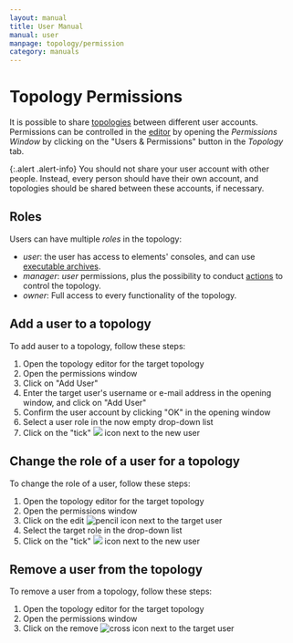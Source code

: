 ```yaml
---
layout: manual
title: User Manual
manual: user
manpage: topology/permission
category: manuals
---
```


# Topology Permissions

It is possible to share [topologies](..) between different user accounts. Permissions can be controlled in the [editor](../editor) by opening the _Permissions Window_ by clicking on the "Users & Permissions" button in the _Topology_ tab.

{:.alert .alert-info}
You should not share your user account with other people. Instead, every person should have their own account, and topologies should be shared between these accounts, if necessary.

## Roles

Users can have multiple _roles_ in the topology:

* *user*: the user has access to elements' consoles, and can use [executable archives](../../element/device/executable_archive).
* *manager*: _user_ permissions, plus the possibility to conduct [actions](../../element/action) to control the topology.
* *owner*: Full access to every functionality of the topology.

## Add a user to a topology

To add auser to a topology, follow these steps:

1. Open the topology editor for the target topology
2. Open the permissions window
3. Click on "Add User"
4. Enter the target user's username or e-mail address in the opening window, and click on "Add User"
5. Confirm the user account by clicking "OK" in the opening window
6. Select a user role in the now empty drop-down list
7. Click on the "tick" ![](../../img/tick.png) icon next to the new user

## Change the role of a user for a topology

To change the role of a user, follow these steps:

1. Open the topology editor for the target topology
2. Open the permissions window
3. Click on the edit ![pencil](../../img/pencil.png) icon next to the target user
4. Select the target role in the drop-down list
5. Click on the "tick" ![](../../img/tick.png) icon next to the new user

## Remove a user from the topology

To remove a user from a topology, follow these steps:

1. Open the topology editor for the target topology
2. Open the permissions window
3. Click on the remove ![cross](../../img/cross.png) icon next to the target user



